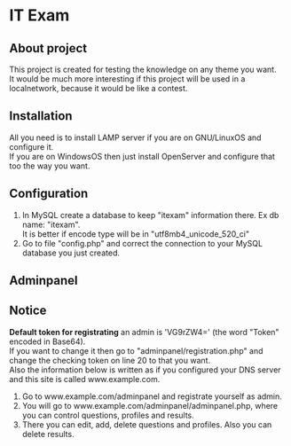 <h1>IT Exam</h1>

<h2>About project</h2>
<p>This project is created for testing the knowledge on any theme you want.<br>
It would be much more interesting if this project will be used in a localnetwork, because it would be like a contest.</p>

<h2>Installation</h2>
<p>All you need is to install LAMP server if you are on GNU/LinuxOS and configure it.<br>
If you are on WindowsOS then just install OpenServer and configure that too the way you want.</p>

<h2>Configuration</h2>
<ol>
<li>In MySQL create a database to keep "itexam" information there. Ex db name: "itexam".<br>
It is better if encode type will be in "utf8mb4_unicode_520_ci"</li>
<li>Go to file "config.php" and correct the connection to your MySQL database you just created.<br>
</ol>

<h2>Adminpanel</h2>
<h2>Notice</h2>
<p><b>Default token for registrating</b> an admin is 'VG9rZW4=' (the word "Token" encoded in Base64).<br>
If you want to change it then go to "adminpanel/registration.php" and change the checking token on line 20 to that you want.<br>
Also the information below is written as if you configured your DNS server and this site is called www.example.com.</p>
<ol>
   <li>Go to www.example.com/adminpanel and registrate yourself as admin.</li>
   <li>You will go to www.example.com/adminpanel/adminpanel.php, where you can control questions, profiles and results.</li>
   <li>There you can edit, add, delete questions and profiles. Also you can delete results.</li>
</ol>
